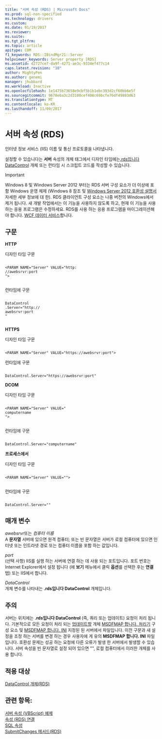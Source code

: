 ```yaml
---
title: "서버 속성 (RDS) | Microsoft Docs"
ms.prod: sql-non-specified
ms.technology: drivers
ms.custom: 
ms.date: 01/19/2017
ms.reviewer: 
ms.suite: 
ms.tgt_pltfrm: 
ms.topic: article
apitype: COM
f1_keywords: RDS::IBindMgr21::Server
helpviewer_keywords: Server property [RDS]
ms.assetid: d2727ce7-da9f-4271-ae3c-9334ef477c14
caps.latest.revision: "18"
author: MightyPen
ms.author: genemi
manager: jhubbard
ms.workload: Inactive
ms.openlocfilehash: 1e1475b73658e9cbf5b1b1ebc393d2cf60bb6e5f
ms.sourcegitcommit: 9678eba3c2d3100cef408c69bcfe76df49803d63
ms.translationtype: MT
ms.contentlocale: ko-KR
ms.lasthandoff: 11/09/2017
---
```

# <a name="server-property-rds"></a>서버 속성 (RDS)
인터넷 정보 서비스 (IIS) 이름 및 통신 프로토콜을 나타냅니다.  
  
 설정할 수 있습니다는 **서버** 속성의 개체 태그에서 디자인 타임에는[.rds입니다 DataControl](../../../ado/reference/rds-api/datacontrol-object-rds.md) 개체 또는 런타임 시 스크립트 코드를 작성할 수 있습니다.  
  
> [!IMPORTANT]
>  Windows 8 및 Windows Server 2012 부터는 RDS 서버 구성 요소가 더 이상에 포함 Windows 운영 체제 (Windows 8 참조 및 [Windows Server 2012 호환성 설명서](https://www.microsoft.com/en-us/download/details.aspx?id=27416) 자세한 세부 정보에 대 한). RDS 클라이언트 구성 요소는 나중 버전의 Windows에서 제거 됩니다. 새 개발 작업에서는 이 기능을 사용하지 않도록 하고, 현재 이 기능을 사용하는 응용 프로그램은 수정하세요. RDS를 사용 하는 응용 프로그램을 마이그레이션해야 합니다. [WCF 데이터 서비스](http://go.microsoft.com/fwlink/?LinkId=199565)합니다.  
  
## <a name="syntax"></a>구문  
 **HTTP**  
  
 디자인 타임 구문  
  
```  
  
<PARAM NAME="Server" VALUE="http:  
//awebsrvr:port  
">  
  
```  
  
 런타임에 구문  
  
```  
  
DataControl  
.Server="http://  
awebsrvr:port  
"  
  
```  
  
 **HTTPS**  
  
 디자인 타임 구문  
  
```  
  
<PARAM NAME="Server" VALUE="https://awebsrvr:port">  
```  
  
 런타임에 구문  
  
```  
  
DataControl.Server="https://awebsrvr:port"  
```  
  
 **DCOM**  
  
 디자인 타임 구문  
  
```  
  
<PARAM NAME="Server" VALUE="  
computername  
">  
  
```  
  
 런타임에 구문  
  
```  
  
DataControl.Server="computername"  
```  
  
 **프로세스에서**  
  
 디자인 타임 구문  
  
```  
  
<PARAM NAME="Server" VALUE="">  
  
```  
  
 런타임에 구문  
  
```  
  
DataControl.Server=""  
```  
  
## <a name="parameters"></a>매개 변수  
 *awebsrvr*또는 *컴퓨터 이름*  
 A **문자열** 서버에 있으면 원격 컴퓨터; 또는 빈 문자열은 서버가 로컬 컴퓨터에 있으면 인터넷 또는 인트라넷 경로 또는 컴퓨터 이름을 포함 하는 값입니다.  
  
 *port*  
 (선택 사항) IIS를 실행 하는 서버에 연결 하는 데 사용 되는 포트입니다. 포트 번호는 Internet Explorer에서 설정 됩니다 (에 **보기** 메뉴에서 클릭 **옵션**를 선택한 후는 **연결** 탭) 또는 IIS에서 합니다.  
  
 *DataControl*  
 개체 변수를 나타내는 **.rds입니다 DataControl** 개체입니다.  
  
## <a name="remarks"></a>주의  
 서버는 위치에는 **.rds입니다 DataControl** (즉, 쿼리 또는 업데이트) 요청이 처리 됩니다. 기본적으로 모든 요청이 처리 되는 [업데이트할](../../../ado/reference/rds-api/datafactory-object-rdsserver.md) 개체 [MSDFMAP 합니다. 처리기](../../../ado/guide/remote-data-service/datafactory-customization.md) 구성 요소 및 [MSDFMAP 합니다. INI](../../../ado/guide/remote-data-service/understanding-the-customization-file.md) 지정된 된 서버에서 파일입니다. 이전 구문과 새 설정을 조정 하는 서버를 변경 하는 경우 사용자에 게 유의 **MSDFMAP 합니다. INI** 파일입니다. 호환성 문제는 성공 하는 요청에 다른 오류가 발생 한 서버에서 발생할 수 있습니다. 서버 속성을 빈 문자열로 설정 되어 있으면 "", 로컬 컴퓨터에서 이러한 개체를 사용 합니다.  
  
## <a name="applies-to"></a>적용 대상  
 [DataControl 개체(RDS)](../../../ado/reference/rds-api/datacontrol-object-rds.md)  
  
## <a name="see-also"></a>관련 항목:  
 [서버 속성 (VBScript) 예제](../../../ado/reference/rds-api/server-property-example-vbscript.md)   
 [속성 (RDS) 연결](../../../ado/reference/rds-api/connect-property-rds.md)   
 [SQL 속성](../../../ado/reference/rds-api/sql-property.md)   
 [SubmitChanges 메서드(RDS)](../../../ado/reference/rds-api/submitchanges-method-rds.md)


